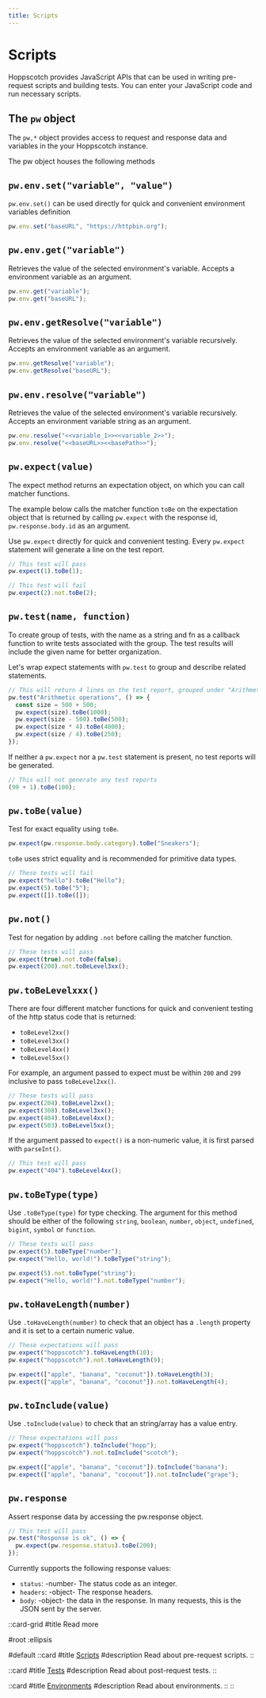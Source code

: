 ```yaml
---
title: Scripts
---
```


# Scripts

Hoppscotch provides JavaScript APIs that can be used in writing pre-request scripts and building tests. You can enter your JavaScript code and run necessary scripts.

## The `pw` object

The `pw,*` object provides access to request and response data and variables in the your Hoppscotch instance.

The pw object houses the following methods

## `pw.env.set("variable", "value")`

`pw.env.set()` can be used directly for quick and convenient environment variables definition

```javascript
pw.env.set("baseURL", "https://httpbin.org");
```

## `pw.env.get("variable")`

Retrieves the value of the selected environment's variable. Accepts a environment variable as an argument.

```javascript
pw.env.get("variable");
pw.env.get("baseURL");
```

## `pw.env.getResolve("variable")`

Retrieves the value of the selected environment's variable recursively. Accepts an environment variable as an argument.

```javascript
pw.env.getResolve("variable");
pw.env.getResolve("baseURL");
```

## `pw.env.resolve("variable")`

Retrieves the value of the selected environment's variable recursively. Accepts an environment variable string as an argument.

```javascript
pw.env.resolve("<<variable_1>><<variable_2>>");
pw.env.resolve("<<baseURL>><<basePath>>");
```

## `pw.expect(value)`

The expect method returns an expectation object, on which you can call matcher functions.

The example below calls the matcher function `toBe` on the expectation object that is returned by calling `pw.expect` with the response id, `pw.response.body.id` as an argument.

Use `pw.expect` directly for quick and convenient testing. Every `pw.expect` statement will generate a line on the test report.

```javascript
// This test will pass
pw.expect(1).toBe(1);

// This test will fail
pw.expect(2).not.toBe(2);
```

## `pw.test(name, function)`

To create group of tests, with the name as a string and fn as a callback function to write tests associated with the group. The test results will include the given name for better organization.

Let's wrap expect statements with `pw.test` to group and describe related statements.

```javascript
// This will return 4 lines on the test report, grouped under "Arithmetic operations"
pw.test("Arithmetic operations", () => {
  const size = 500 + 500;
  pw.expect(size).toBe(1000);
  pw.expect(size - 500).toBe(500);
  pw.expect(size * 4).toBe(4000);
  pw.expect(size / 4).toBe(250);
});
```

If neither a `pw.expect` nor a `pw.test` statement is present, no test reports will be generated.

```javascript
// This will not generate any test reports
(99 + 1).toBe(100);
```

## `pw.toBe(value)`

Test for exact equality using `toBe`.

```javascript
pw.expect(pw.response.body.category).toBe("Sneakers");
```

`toBe` uses strict equality and is recommended for primitive data types.

```javascript
// These tests will fail
pw.expect("hello").toBe("Hello");
pw.expect(5).toBe("5");
pw.expect([]).toBe([]);
```

## `pw.not()`

Test for negation by adding `.not` before calling the matcher function.

```javascript
// These tests will pass
pw.expect(true).not.toBe(false);
pw.expect(200).not.toBeLevel3xx();
```

## `pw.toBeLevelxxx()`

There are four different matcher functions for quick and convenient testing of the http status code that is returned:

- `toBeLevel2xx()`
- `toBeLevel3xx()`
- `toBeLevel4xx()`
- `toBeLevel5xx()`

For example, an argument passed to expect must be within `200` and `299` inclusive to pass `toBeLevel2xx()`.

```javascript
// These tests will pass
pw.expect(204).toBeLevel2xx();
pw.expect(308).toBeLevel3xx();
pw.expect(404).toBeLevel4xx();
pw.expect(503).toBeLevel5xx();
```

If the argument passed to `expect()` is a non-numeric value, it is first parsed with `parseInt()`.

```javascript
// This test will pass
pw.expect("404").toBeLevel4xx();
```

## `pw.toBeType(type)`

Use `.toBeType(type)` for type checking. The argument for this method should be either of the following `string`, `boolean`, `number`, `object`, `undefined`, `bigint`, `symbol` or `function`.

```javascript
// These tests will pass
pw.expect(5).toBeType("number");
pw.expect("Hello, world!").toBeType("string");

pw.expect(5).not.toBeType("string");
pw.expect("Hello, world!").not.toBeType("number");
```

## `pw.toHaveLength(number)`

Use `.toHaveLength(number)` to check that an object has a `.length` property and it is set to a certain numeric value.

```javascript
// These expectations will pass
pw.expect("hoppscotch").toHaveLength(10);
pw.expect("hoppscotch").not.toHaveLength(9);

pw.expect(["apple", "banana", "coconut"]).toHaveLength(3);
pw.expect(["apple", "banana", "coconut"]).not.toHaveLength(4);
```

## `pw.toInclude(value)`

Use `.toInclude(value)` to check that an string/array has a value entry.

```javascript
// These expectations will pass
pw.expect("hoppscotch").toInclude("hopp");
pw.expect("hoppscotch").not.toInclude("scotch");

pw.expect(["apple", "banana", "coconut"]).toInclude("banana");
pw.expect(["apple", "banana", "coconut"]).not.toInclude("grape");
```

## `pw.response`

Assert response data by accessing the pw.response object.

```javascript
// This test will pass
pw.test("Response is ok", () => {
  pw.expect(pw.response.status).toBe(200);
});
```

Currently supports the following response values:

- `status`: -number- The status code as an integer.
- `headers`: -object- The response headers.
- `body`: -object- the data in the response. In many requests, this is the JSON sent by the server.

::card-grid
#title
Read more

#root
:ellipsis

#default
  ::card
  #title
  [Scripts](/documentation/getting-started/rest/pre-request-scripts)
  #description
  Read about pre-request scripts.
  ::

  ::card
  #title
  [Tests](/documentation/getting-started/rest/tests)
  #description
  Read about post-request tests.
  ::

  ::card
  #title
  [Environments](/documentation/features/environments)
  #description
  Read about environments.
  ::
::
